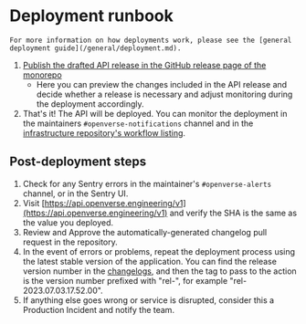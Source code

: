 # Deployment runbook

```{tip}
For more information on how deployments work, please see the [general deployment guide](/general/deployment.md).
```

1. [Publish the drafted API release in the GitHub release page of the monorepo](https://github.com/WordPress/openverse/releases?q=api-)
   - Here you can preview the changes included in the API release and decide
     whether a release is necessary and adjust monitoring during the deployment
     accordingly.
1. That's it! The API will be deployed. You can monitor the deployment in the
   maintainers `#openverse-notifications` channel and in the
   [infrastructure repository's workflow listing](https://github.com/WordPress/openverse-infrastructure/actions).

## Post-deployment steps

1. Check for any Sentry errors in the maintainer's `#openverse-alerts` channel,
   or in the Sentry UI.
1. Visit
   [https://api.openverse.engineering/v1](https://api.openverse.engineering/v1)
   and verify the SHA is the same as the value you deployed.
1. Review and Approve the automatically-generated changelog pull request in the
   repository.
1. In the event of errors or problems, repeat the deployment process using the
   latest stable version of the application. You can find the release version
   number in the [changelogs](/changelogs/index), and then the tag to pass to
   the action is the version number prefixed with "rel-", for example
   "rel-2023.07.03.17.52.00".
1. If anything else goes wrong or service is disrupted, consider this a
   Production Incident and notify the team.
